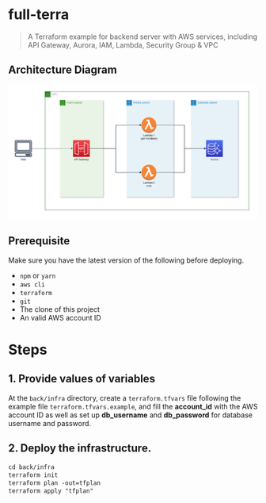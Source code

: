 # full-terra

> A Terraform example for backend server with AWS services, including API Gateway, Aurora, IAM, Lambda, Security Group & VPC

## Architecture Diagram

<img src="./diagram/infra_back.jpg">

## Prerequisite
Make sure you have the latest version of the following before deploying.
- `npm` or `yarn`
- `aws cli`
- `terraform`
- `git`
- The clone of this project
- An valid AWS account ID

# Steps
## 1. Provide values of variables

At the `back/infra` directory, create a `terraform.tfvars` file following the example file `terraform.tfvars.example`, and fill the **account_id** with the AWS account ID as well as set up **db_username** and **db_password** for database username and password.

## 2. Deploy the infrastructure.

```
cd back/infra
terraform init
terraform plan -out=tfplan
terraform apply "tfplan"
```